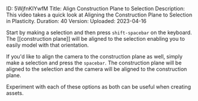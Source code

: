 ID: 5WjfnKIYwfM
Title: Align Construction Plane to Selection
Description: This video takes a quick look at Aligning the Construction Plane to Selection in Plasticity.
Duration: 40
Version: 
Uploaded: 2023-04-16

Start by making a selection and then press `shift-spacebar` on the keyboard. The [[construction plane]] will be aligned to the selection enabling you to easily model with that orientation.

If you'd like to align the camera to the construction plane as well, simply make a selection and press the `spacebar`. The construction plane will be aligned to the selection and the camera will be aligned to the construction plane.

Experiment with each of these options as both can be useful when creating assets.
